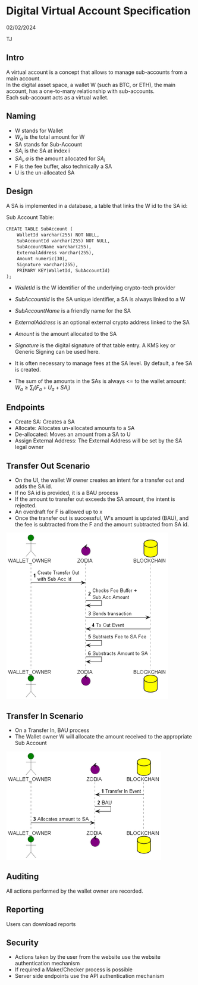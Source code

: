 # Digital Virtual Account Specification

02/02/2024

TJ

## Intro

A virtual account is a concept that allows to manage sub-accounts from a main account.  
In the digital asset space, a wallet W (such as BTC, or ETH), the main account, has a one-to-many
relationship with sub-accounts.   
Each sub-account acts as a virtual wallet.

## Naming
- W stands for Wallet
- $W_a$ is the total amount for W
- SA stands for Sub-Account
- $SA_i$ is the SA at index i
- $SA_i,a$ is the amount allocated for $SA_i$
- F is the fee buffer, also technically a SA
- U is the un-allocated SA

## Design
A SA is implemented in a database, a table that links the W id to the SA id:

Sub Account Table:

```postgres-sql
CREATE TABLE SubAccount (
    WalletId varchar(255) NOT NULL,
    SubAccountId varchar(255) NOT NULL,
    SubAccountName varchar(255),
    ExternalAddress varchar(255),
    Amount numeric(30),
    Signature varchar(255),
    PRIMARY KEY(WalletId, SubAccountId)
);
```

- *WalletId* is the W identifier of the underlying crypto-tech provider
- *SubAccountId* is the SA unique identifier, a SA is always linked to a W
- *SubAccountName* is a friendly name for the SA
- *ExternalAddress* is an optional external crypto address linked to the SA
- *Amount* is the amount allocated to the SA
- *Signature* is the digital signature of that table entry. A KMS key or Generic Signing can be used here.

- It is often necessary to manage fees at the SA level. By default, a fee SA is created.
- The sum of the amounts in the SAs is always <= to the wallet amount: $W_a \geq \sum_{i} (F_a + U_a + SA_i)$

## Endpoints

- Create SA: Creates a SA
- Allocate: Allocates un-allocated amounts to a SA
- De-allocated: Moves an amount from a SA to U
- Assign External Address: The External Address will be set by the SA legal owner

## Transfer Out Scenario
- On the UI, the wallet W owner creates an intent for a transfer out and adds the SA id.
- If no SA id is provided, it is a BAU process
- If the amount to transfer out exceeds the SA amount, the intent is rejected.
- An overdraft for F is allowed up to x
- Once the transfer out is successful, W's amount is updated (BAU), and the fee is subtracted from the F and the amount
subtracted from SA id.

![Tx Out Flow](./va-tx-out.png)

## Transfer In Scenario
- On a Transfer In, BAU process
- The Wallet owner W will allocate the amount received to the appropriate Sub Account

![Tx In Flow](./va-tx-in.png)

## Auditing
All actions performed by the wallet owner are recorded.

## Reporting
Users can download reports

## Security
- Actions taken by the user from the website use the website authentication mechanism
- If required a Maker/Checker process is possible
- Server side endpoints use the API authentication mechanism
